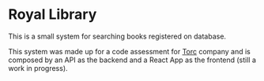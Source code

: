 # Royal Library

This is a small system for searching books registered on database.

This system was made up for a code assessment for [Torc](https://www.torc.dev/) company and is composed by an API as the backend and a React App as the frontend (still a work in progress).
